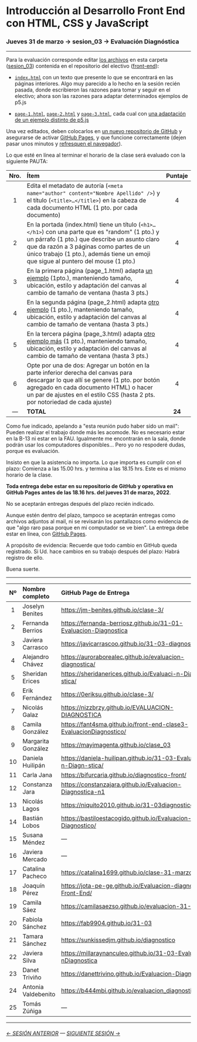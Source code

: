 # Introducción al Desarrollo Front End con HTML, CSS y JavaScript

### Jueves 31 de marzo → sesion_03 → Evaluación Diagnóstica

- - - - - - - - 

Para la evaluación corresponde editar [los archivos](https://profesorfaco.github.io/front-end/sesion_03/) en esta carpeta ([sesion_03](https://github.com/profesorfaco/front-end/tree/main/sesion_03)) contenida en el repositorio del electivo ([front-end](https://github.com/profesorfaco/front-end)):

- [`index.html`](https://github.com/profesorfaco/front-end/blob/main/sesion_03/index.html) con un texto que presente lo que se encontrará en las páginas interiores. Algo muy parecido a lo hecho en la sesión recién pasada, donde escribieron las razones para tomar y seguir en el electivo; ahora son las razones para adaptar determinados ejemplos de p5.js

- [`page-1.html`](https://github.com/profesorfaco/front-end/blob/main/sesion_03/page_1.html), [`page-2.html`](https://github.com/profesorfaco/front-end/blob/main/sesion_03/page_2.html) y [`page-3.html`](https://github.com/profesorfaco/front-end/blob/main/sesion_03/page_3.html), cada cual con [una adaptación de un ejemplo distinto de p5.js](https://p5js.org/es/examples/) 

Una vez editados, deben colocarlos en [un nuevo repositorio de GitHub](https://docs.github.com/es/get-started/quickstart/create-a-repo) y asegurarse de activar [GitHub Pages](https://docs.github.com/es/pages/getting-started-with-github-pages/creating-a-github-pages-site), y que funcione correctamente (dejen pasar unos minutos y [refresquen el navegador](https://www.elespanol.com/omicrono/software/20180428/metodo-recargar-webs-no-conoces-solucionara-problemas/303220419_0.html)).

Lo que esté en línea al terminar el horario de la clase será evaluado con la siguiente PAUTA:

| Nro. | Ítem | Puntaje |
|:----:|:------------|:-------:|
| 1 | Edita el metadato de autoría (`<meta name="author" content="Nombre Apellido" />`) y el título (`<title>…</title>`) en la cabeza de cada documento HTML (1 pto. por cada documento) | 4  |
| 2 | En la portada (index.html) tiene un título (`<h1>…</h1>`) con una parte que es "random" (1 pto.) y un párrafo (1 pto.) que describe un asunto claro que da razón a 3 páginas como partes de un único trabajo (1 pto.), además tiene un emoji que sigue al puntero del mouse (1 pto.) | 4 |
| 3 | En la primera página (page_1.html) adapta [un ejemplo](https://p5js.org/es/examples/) (1pto.), manteniendo tamaño, ubicación, estilo y adaptación del canvas al cambio de tamaño de ventana (hasta 3 pts.) | 4 |
| 4 | En la segunda página (page_2.html) adapta [otro ejemplo](https://p5js.org/es/examples/) (1 pto.), manteniendo tamaño, ubicación, estilo y adaptación del canvas al cambio de tamaño de ventana (hasta 3 pts.) | 4 |
| 5 | En la tercera página (page_3.html) adapta [otro ejemplo más](https://p5js.org/es/examples/) (1 pto.), manteniendo tamaño, ubicación, estilo y adaptación del canvas al cambio de tamaño de ventana (hasta 3 pts.) | 4 |
| 6 | Opte por una de dos: Agregar un botón en la parte inferior derecha del canvas para descargar lo que allí se genere (1 pto. por botón agregado en cada documento HTML) o hacer un par de ajustes en el estilo CSS (hasta 2 pts. por notoriedad de cada ajuste) | 4 |
| —  | **TOTAL** | **24** |


Como fue indicado, apelando a "esta reunión pudo haber sido un mail": Pueden realizar el trabajo donde más les acomode. No es necesario estar en la B-13 ni estar en la FAU. Igualmente me encontrarán en la sala, donde podrán usar los computadores disponibles… Pero yo no respoderé dudas, porque es evaluación.

Insisto en que la asistencia no importa. Lo que importa es cumplir con el plazo: Comienza a las 15.00 hrs. y termina a las 18.15 hrs. Este es el mismo horario de la clase. 

**Toda entrega debe estar en su repositorio de GitHub y operativa en GitHub Pages antes de las 18.16 hrs. del jueves 31 de marzo, 2022**.

No se aceptarán entregas después del plazo recién indicado. 

Aunque estén dentro del plazo, tampoco se aceptarán entregas como archivos adjuntos al mail, ni se revisarán los pantallazos como evidencia de que "algo raro pasa porque en mi computador se ve bien". La entrega debe estar en línea, con [GitHub Pages](https://docs.github.com/es/pages/getting-started-with-github-pages/configuring-a-publishing-source-for-your-github-pages-site).

A propósito de evidencia: Recuerde que todo cambio en GitHub queda registrado. Si Ud. hace cambios en su trabajo después del plazo: Habrá registro de ello.

Buena suerte.

- - - - - - - 

|	Nº	|	Nombre completo	|	GitHub Page de Entrega	|	NOTA	|
|	:-----:	|	:------------------------|:-----------------------|:---------:|
|	1	|	Joselyn Benites	|	https://jm-benites.github.io/clase-3/	|	6,0	|
|	2	|	Fernanda Berrios	|	https://fernanda-berriosz.github.io/31-01-Evaluacion-Diagnostica	|	5,3	|
|	3	|	Javiera Carrasco	|	https://javicarrascoo.github.io/31-03-diagnostico/	|	5,8	|
|	4	|	Alejandro Chávez	|	https://auroraborealec.github.io/evaluacion-diagnostica/	|	4,8	|
|	5	|	Sheridan Erices	|	https://sheridanerices.github.io/Evaluaci-n-Diagn-stica/	|	6,3	|
|	6	|	Erik Fernández	|	https://0eriksu.github.io/clase-3/	|	5,5	|
|	7	|	Nicolás Galaz	|	https://nizzbrzy.github.io/EVALUACION-DIAGNOSTICA	|	4,5	|
|	8	|	Camila González	|	https://fant4sma.github.io/front-end-clase3-EvaluacionDiagnostico/	|	6,6	|
|	9	|	Margarita González	|	https://mayimagenta.github.io/clase_03	|	5,3	|
|	10	|	Daniela Huilipán	|	https://daniela-huilipan.github.io/31-03-Evaluaci-n-Diagn-stica/	|	7,0	|
|	11	|	Carla Jana	|	https://bifurcaria.github.io/diagnostico-front/	|	7,0	|
|	12	|	Constanza Jara	|	https://constanzajara.github.io/Evaluacion-Diagnostica-n1	|	5,6	|
|	13	|	Nicolás Lagos	|	https://niquito2010.github.io/31-03diagnostico/	|	5,0	|
|	14	|	Bastián Lobos	|	https://bastiloestacogido.github.io/Evaluacion-Diagnostico/	|	7,0	|
|	15	|	Susana Méndez	|	—	|	1,0	|
|	16	|	Javiera Mercado	|	—	|	1,0	|
|	17	|	Catalina Pacheco	|	https://catalina1699.github.io/clase-31-marzo	|	3,5	|
|	18	|	Joaquín Pérez	|	https://jota-pe-ge.github.io/Evaluacion-diagnostica-Front-End/	|	7,0	|
|	19	|	Camila Sáez	|	https://camilasaezso.github.io/evaluacion-31-03/	|	6,6	|
|	20	|	Fabiola Sánchez	|	https://fab9904.github.io/31-03	|	5,3	|
|	21	|	Tamara Sánchez	|	https://sunkissedjm.github.io/diagnostico	|	5,5	|
|	22	|	Javiera Silva	|	https://millaraynanculeo.github.io/31-03-Evaluaci-nDiagnostica	|	6,0	|
|	23	|	Danet Triviño	|	https://danettrivino.github.io/Evaluacion-Diagnostico/	|	4,8	|
|	24	|	Antonia Valdebenito	|	https://b444mbi.github.io/evaluacion_diagnostica_01/	|	6,0	|
|	25	|	Tomás Zúñiga	|	—	|	1,0	|
								
								
								
- - - - - - -

###### [← SESIÓN ANTERIOR](https://github.com/profesorfaco/front-end/tree/main/sesion_02) — [SIGUIENTE SESIÓN →](https://github.com/profesorfaco/front-end/tree/main/sesion_04)
